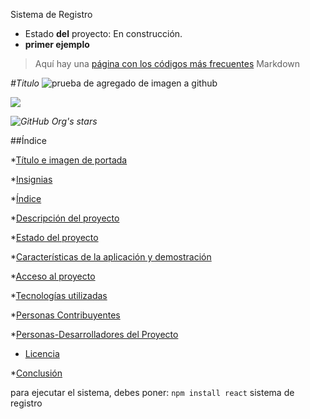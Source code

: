 <hi> Sistema de Registro</h1>

- Estado **del** proyecto: En construcción.
- **primer ejemplo**
> Aquí hay una [página con los códigos más frecuentes](https://en.support.wordprss.com/markdown-quick-reference/) Markdown
>
<em> #Titulo </em>
![prueba de agregado de imagen a github](https://github.com/LedesmaMHL/pruebas-alura/assets/160449633/aa27f7d9-ee6e-4ee2-93bb-f2ca5e2fc81c)
 <p align="left">
   <img src="https://img.shields.io/badge/STATUS-EN%20DESAROLLO-green">
   </p>

   <em>![GitHub Org's stars](https://img.shields.io/github/stars/camilafernanda?style=social) </em>
    
##Índice

*[Título e imagen de portada](#Título-e-imagen-de-portada)

*[Insignias](#insignias)

*[Índice](#índice)

*[Descripción del proyecto](#descripción-del-proyecto)

*[Estado del proyecto](#Estado-del-proyecto)

*[Características de la aplicación y demostración](#Características-de-la-aplicación-y-demostración)

*[Acceso al proyecto](#acceso-proyecto)

*[Tecnologías utilizadas](#tecnologías-utilizadas)

*[Personas Contribuyentes](#personas-contribuyentes)

*[Personas-Desarrolladores del Proyecto](#personas-desarrolladores)

* [Licencia](#licencia)

*[Conclusión](#conclusión)

para ejecutar el sistema, debes poner:
```npm install react```
sistema de registro 
